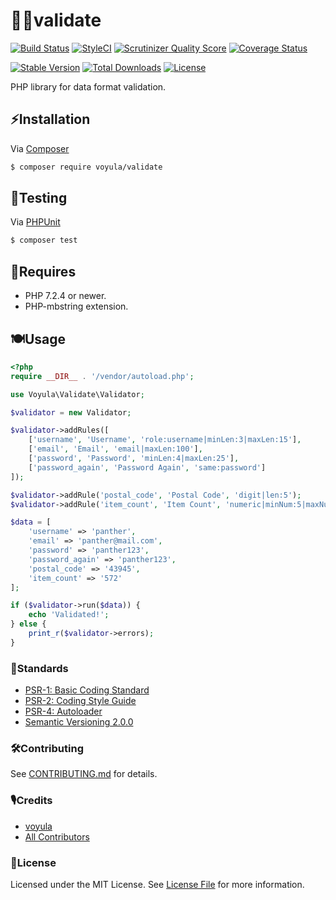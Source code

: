 # 👮‍♂️validate

[![Build Status][ico-travis]][link-travis]
[![StyleCI][ico-styleci]][link-styleci]
[![Scrutinizer Quality Score][ico-scrutinizer]][link-scrutinizer]
[![Coverage Status][ico-coverage]][link-coverage]

[![Stable Version][ico-version]][link-version]
[![Total Downloads][ico-downloads]][link-downloads]
[![License][ico-license]][link-license]

PHP library for data format validation.

## ⚡Installation

Via [Composer](https://getcomposer.org/)

```bash
$ composer require voyula/validate
```

## 🔬Testing

Via [PHPUnit](https://phpunit.de/)

```bash
$ composer test
```

## 🛒Requires

- PHP 7.2.4 or newer.
- PHP-mbstring extension.

## 🍽Usage

```php
<?php
require __DIR__ . '/vendor/autoload.php';

use Voyula\Validate\Validator;

$validator = new Validator;

$validator->addRules([
    ['username', 'Username', 'role:username|minLen:3|maxLen:15'],
    ['email', 'Email', 'email|maxLen:100'],
    ['password', 'Password', 'minLen:4|maxLen:25'],
    ['password_again', 'Password Again', 'same:password']
]);

$validator->addRule('postal_code', 'Postal Code', 'digit|len:5');
$validator->addRule('item_count', 'Item Count', 'numeric|minNum:5|maxNum:1000');

$data = [
    'username' => 'panther',
    'email' => 'panther@mail.com',
    'password' => 'panther123',
    'password_again' => 'panther123',
    'postal_code' => '43945',
    'item_count' => '572'
];

if ($validator->run($data)) {
    echo 'Validated!';
} else {
    print_r($validator->errors);
}

```

### 📜Standards

- [PSR-1: Basic Coding Standard](https://www.php-fig.org/psr/psr-1/)
- [PSR-2: Coding Style Guide](https://www.php-fig.org/psr/psr-2/)
- [PSR-4: Autoloader](https://www.php-fig.org/psr/psr-4/)
- [Semantic Versioning 2.0.0](https://semver.org/)

### 🛠Contributing

See [CONTRIBUTING.md](CONTRIBUTING.md) for details.

### 🎙Credits

- [voyula](https://github.com/voyula)
- [All Contributors](../../contributors)

### 📌License

Licensed under the MIT License. See [License File](LICENSE.md) for more information.

[ico-travis]: https://img.shields.io/travis/voyula/validate/master.svg?longCache=true&style=flat-square
[ico-styleci]: https://github.styleci.io/repos/142753977/shield?branch=master
[ico-coverage]: https://img.shields.io/scrutinizer/coverage/g/voyula/validate.svg?longCache=true&style=flat-square
[ico-scrutinizer]: https://img.shields.io/scrutinizer/g/voyula/validate.svg?longCache=true&style=flat-square

[ico-version]: https://img.shields.io/packagist/v/voyula/validate.svg?longCache=true&style=flat-square
[ico-downloads]: https://img.shields.io/packagist/dt/voyula/validate.svg?longCache=true&style=flat-square
[ico-license]: https://img.shields.io/packagist/l/voyula/validate.svg?longCache=true&style=flat-square


[link-travis]: https://travis-ci.org/voyula/validate
[link-styleci]: https://github.styleci.io/repos/142753977
[link-coverage]: https://scrutinizer-ci.com/g/voyula/validate
[link-scrutinizer]: https://scrutinizer-ci.com/g/voyula/validate

[link-version]: https://packagist.org/packages/voyula/validate
[link-downloads]: https://packagist.org/packages/voyula/validate
[link-license]: LICENSE.md
